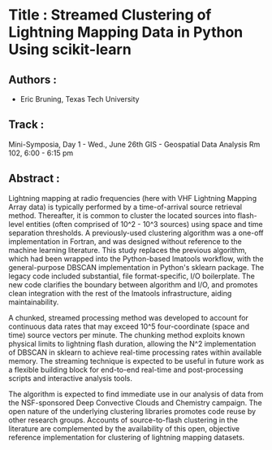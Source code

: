 
Title : Streamed Clustering of Lightning Mapping Data in Python Using scikit-learn
=====================

Authors : 
----------

- Eric Bruning, Texas Tech University


Track : 
-------
Mini-Symposia, Day 1 - Wed., June 26th
GIS - Geospatial Data Analysis
Rm 102, 6:00 - 6:15 pm


Abstract : 
----------
Lightning mapping at radio frequencies (here with VHF Lightning Mapping Array data) is typically performed by a time-of-arrival source retrieval method. Thereafter, it is common to cluster the located sources into flash-level entities (often comprised of 10^2 - 10^3 sources) using space and time separation thresholds. A previously-used clustering algorithm was a one-off implementation in Fortran, and was designed without reference to the machine learning literature. This study replaces the previous algorithm, which had been wrapped into the Python-based lmatools workflow, with the general-purpose DBSCAN implementation in Python's sklearn package. The legacy code included substantial, file format-specific, I/O boilerplate. The new code clarifies the boundary between algorithm and I/O, and promotes clean integration with the rest of the lmatools infrastructure, aiding maintainability.

A chunked, streamed processing method was developed to account for continuous data rates that may exceed 10^5 four-coordinate (space and time) source vectors per minute. The chunking method exploits known physical limits to lightning flash duration, allowing the N^2 implementation of DBSCAN in sklearn to achieve real-time processing rates within available memory. The streaming technique is expected to be useful in future work as a flexible building block for end-to-end real-time and post-processing scripts and interactive analysis tools.

The algorithm is expected to find immediate use in our analysis of data from the NSF-sponsored Deep Convective Clouds and Chemistry campaign. The open nature of the underlying clustering libraries promotes code reuse by other research groups. Accounts of source-to-flash clustering in the literature are complemented by the availability of this open, objective reference implementation for clustering of lightning mapping datasets.